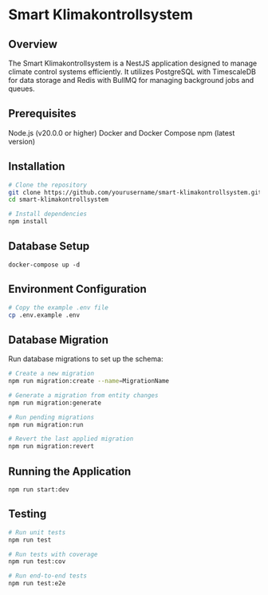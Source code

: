 # Smart Klimakontrollsystem

## Overview
The Smart Klimakontrollsystem is a NestJS application designed to manage climate control systems efficiently. It utilizes PostgreSQL with TimescaleDB for data storage and Redis with BullMQ for managing background jobs and queues.


## Prerequisites
Node.js (v20.0.0 or higher)
Docker and Docker Compose
npm (latest version)

## Installation
```bash
# Clone the repository
git clone https://github.com/yourusername/smart-klimakontrollsystem.git
cd smart-klimakontrollsystem

# Install dependencies
npm install
```

## Database Setup
`docker-compose up -d`

## Environment Configuration
```bash
# Copy the example .env file
cp .env.example .env
```

## Database Migration
Run database migrations to set up the schema:

```bash
# Create a new migration
npm run migration:create --name=MigrationName

# Generate a migration from entity changes
npm run migration:generate

# Run pending migrations
npm run migration:run

# Revert the last applied migration
npm run migration:revert
```

## Running the Application

`npm run start:dev`

## Testing
```bash
# Run unit tests
npm run test

# Run tests with coverage
npm run test:cov

# Run end-to-end tests
npm run test:e2e
```